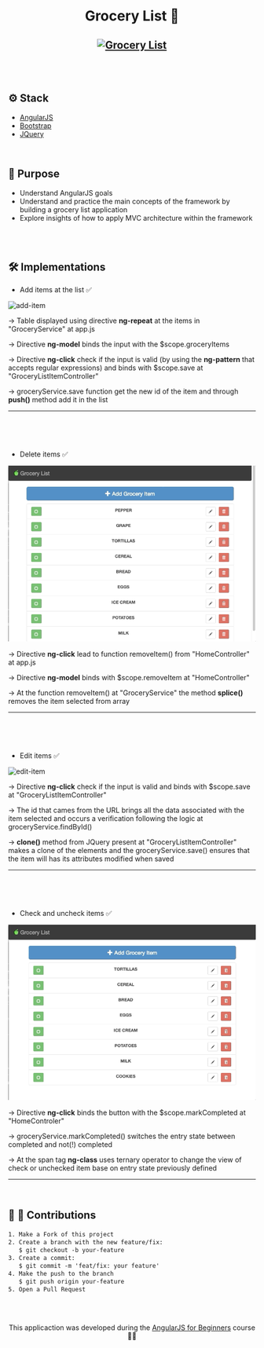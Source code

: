 


<meta charset="utf-8">
<h1 align="center">Grocery List 🥣</h1>

<h2 align="center">
<a href="https://imgur.com/QAW7J8v"><img src="https://i.imgur.com/QAW7J8v.png" title="Grocery List" /></a>
<h2>

<br>
<h2> ⚙️ Stack </h2>

  - [AngularJS](https://angularjs.org/)
  - [Bootstrap](https://getbootstrap.com/jquer)
  - [JQuery](https://jquery.com/)


<br>
<h2> 🎯 Purpose </h2>

- Understand AngularJS goals
- Understand and practice the main concepts of the framework by building a grocery list application
- Explore insights of how to apply MVC architecture within the framework 

<br>
<br> 
<h2> 🛠️ Implementations </h2>

- Add items at the list ✅
  
![add-item](img/add.gif)

→ Table displayed using directive <b>ng-repeat</b> at the items in "GroceryService" at app.js

→ Directive <b>ng-model</b> binds the input with the $scope.groceryItems

→ Directive <b>ng-click</b>  check if the input is valid (by using the <b>ng-pattern</b> that accepts regular expressions) and binds with $scope.save at "GroceryListItemController"

→ groceryService.save function get the new id of the item and through <b>push()</b> method add it in the list


--- 
<br>
<br>
<br>

- Delete items ✅

![deleted-item](img/delete.gif)

→ Directive <b>ng-click</b> lead to function removeItem() from "HomeController" at app.js

→ Directive <b>ng-model</b> binds with $scope.removeItem at "HomeController"

→ At the function removeItem() at "GroceryService" the method <b>splice()</b> removes the item selected from array




--- 
<br>
<br>
<br>

- Edit items ✅
  
![edit-item](img/edit.gif)
 
→ Directive <b>ng-click</b>  check if the input is valid and binds with $scope.save at "GroceryListItemController"

→ The id that cames from the URL brings all the data associated with the item selected and occurs a verification following the logic at groceryService.findById()

→ <b>clone()</b> method from JQuery present at "GroceryListItemController" makes a clone of the elements and the groceryService.save() ensures that the item will has its attributes modified when saved

--- 
<br>
<br>  
<br>

- Check and uncheck items ✅

![check-item](img/check.gif)

→ Directive <b>ng-click</b> binds the button with the  $scope.markCompleted at "HomeControler"

→ groceryService.markCompleted() switches the entry state between completed and not(!) completed

→ At the span tag <b>ng-class</b> uses ternary operator to change the view of check or unchecked item base on entry state previously defined
  
---

<br>
<h2> 🌱 🌳 Contributions </h2>

    1. Make a Fork of this project
    2. Create a branch with the new feature/fix:
       $ git checkout -b your-feature
    3. Create a commit: 
       $ git commit -m 'feat/fix: your feature'
    4. Make the push to the branch
       $ git push origin your-feature
    5. Open a Pull Request


<br><br>
<p align="center">This applicaction was developed during the <a target="_blank" href="https://www.udemy.com/share/101xCeBkQfdlZWTXw=/
">AngularJS for Beginners</a> course 👩‍💻 </p>
